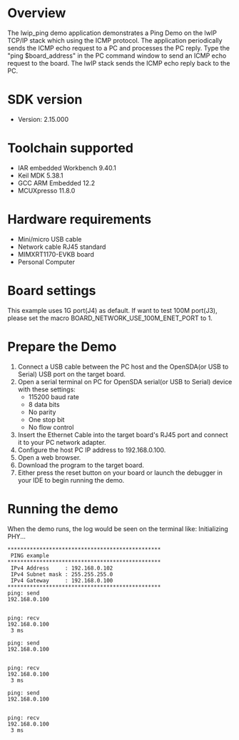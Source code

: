 Overview
========

The lwip_ping demo application demonstrates a Ping Demo on the lwIP TCP/IP stack which using the ICMP protocol. The
application periodically sends the ICMP echo request to a PC and processes the PC reply. Type the "ping $board_address"
in the PC command window to send an ICMP echo request to the board. The lwIP stack sends the ICMP echo reply back to the
PC.


SDK version
===========
- Version: 2.15.000

Toolchain supported
===================
- IAR embedded Workbench  9.40.1
- Keil MDK  5.38.1
- GCC ARM Embedded  12.2
- MCUXpresso  11.8.0

Hardware requirements
=====================
- Mini/micro USB cable
- Network cable RJ45 standard
- MIMXRT1170-EVKB board
- Personal Computer

Board settings
==============
This example uses 1G port(J4) as default. If want to test 100M port(J3), please set the macro BOARD_NETWORK_USE_100M_ENET_PORT to 1.

Prepare the Demo
================
1.  Connect a USB cable between the PC host and the OpenSDA(or USB to Serial) USB port on the target board.
2.  Open a serial terminal on PC for OpenSDA serial(or USB to Serial) device with these settings:
    - 115200 baud rate
    - 8 data bits
    - No parity
    - One stop bit
    - No flow control
3.  Insert the Ethernet Cable into the target board's RJ45 port and connect it to your PC network adapter.
4.  Configure the host PC IP address to 192.168.0.100.
5.  Open a web browser.
6.  Download the program to the target board.
7.  Either press the reset button on your board or launch the debugger in your IDE to begin running the demo.

Running the demo
================
When the demo runs, the log would be seen on the terminal like:
	Initializing PHY...

	************************************************
	 PING example
	************************************************
	 IPv4 Address     : 192.168.0.102
	 IPv4 Subnet mask : 255.255.255.0
	 IPv4 Gateway     : 192.168.0.100
	************************************************
	ping: send
	192.168.0.100


	ping: recv
	192.168.0.100
	 3 ms

	ping: send
	192.168.0.100


	ping: recv
	192.168.0.100
	 3 ms

	ping: send
	192.168.0.100


	ping: recv
	192.168.0.100
	 3 ms

